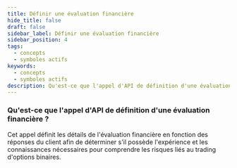 ```yaml
---
title: Définir une évaluation financière
hide_title: false
draft: false
sidebar_label: Définir une évaluation financière
sidebar_position: 4
tags:
  - concepts
  - symboles actifs
keywords:
  - concepts
  - symboles actifs
description: Qu'est-ce que l'appel d'API de définition d'une évaluation financière ?
---
```


### Qu'est-ce que l'appel d'API de définition d'une évaluation financière ?

Cet appel définit les détails de l'évaluation financière en fonction des réponses du client afin de déterminer s'il possède l'expérience et les connaissances nécessaires pour comprendre les risques liés au trading d'options binaires.
